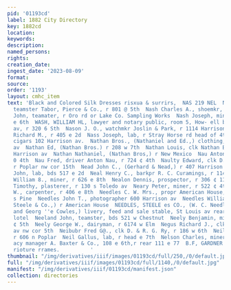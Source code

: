 ```yaml
---
pid: '01193cd'
label: 1882 City Directory
key: 1882cd
location: 
keywords: 
description: 
named_persons: 
rights: 
creation_date: 
ingest_date: '2023-08-09'
format: 
source: 
order: '1193'
layout: cmhc_item
text: 'Black and Colored Silk Dresses risxua & surrirs,  NAS 219 NEL  Nash Allan,
  teamster Tabor, Pierce & Co., r 801 @ 5th  Nash Charles A., shoemkr, r 501 w 2d  Nash
  John, teamater, r Oro rd or Lake Co. Sampling Works  Nash Joseph, miner, bds 404
  e 6th  WASH, WILLIAM HL, lawyer and notary public, room 5, How- ell block, 502 Harrison
  av, r 320 6 Sth  Nason J. O., watchmkr Joslin & Park, r 1114 Harrison av  Nason
  Richard M., r 405 e 2d  Nass Joseph, lab, r Stray Horse rd head of 4th  Nathan <A.,
  cigars 102 Harrison av.  Nathan Bros., (Nathaniel and Ed.,) clothing, 219 Harrison
  av  Nathan Ed, (Nathan Bros.) r 208 w 7th  Nathan Louis, clk Nathan Bros., r 219
  Harrison av  Nathan Nathaniel, (Nathan Bros,) r New Mexico  Nau Anton, bakery 724
  0 4th  Nau Fred, driver Anton Nau, r 724 ¢ 4th  Naulty Edward, clk D. & R.''G. Ry,
  r Poplar nw cor 15th  Nead John C., (Gerhard & Nead,) r 407 Harrison av  Neafsey
  John, lab, bds 517 e 2d  Neal Henry C., barkpr R. C. Curamings, r 114 w 2d  Neal
  William 8., miner, r 626 e 8th  Nealon Dennis, prospector, r 306 ¢ 11th  Nealon
  Timothy, plasterer, r 130 s Toledo av  Neary Peter, miner, r 522 ¢ 4th  Neece Lawrence
  W., carpenter, r 406 e 8th  Needles C. W. Mrs., propr American House, 215 and 217
  s Pine  Needles John T., photographer 600 Harrison av  Needles William C., (Needles,
  Steele & Co.,) r American House  NEEDLES, STEELE es CO., (W. C. Needles, I. W. Steele
  and Georg ''e Cowles,) livery, feed and sale stable, St Louis av rear G@larendon
  lotel  Neeland John, teamster, bds 521 w Chestnut  Neely Benjamin, miner, bds 701
  ¢ 5th  Neely George W., dairyman, r 6174 w Elm  Negus Richard J., clk P. O., r Harrison
  av nw cor 5th  Neibubr Fred G@., clk D. & R. G. Ry, r 186 w 6th  Neil Henry, miner,
  r 606 n Poplar  Neil Gallus, lab, r head e 7th  Nelson Charles, miner, r 716 e 12th  Nelson
  acy manager A. Baxter & Co., 108 e 6th,r rear 111 e 77  B.F, GARDNER & CO, wite''sictionery,
  rioture rrames.          '
thumbnail: "/img/derivatives/iiif/images/01193cd/full/250,/0/default.jpg"
full: "/img/derivatives/iiif/images/01193cd/full/1140,/0/default.jpg"
manifest: "/img/derivatives/iiif/01193cd/manifest.json"
collection: directories
---
```

